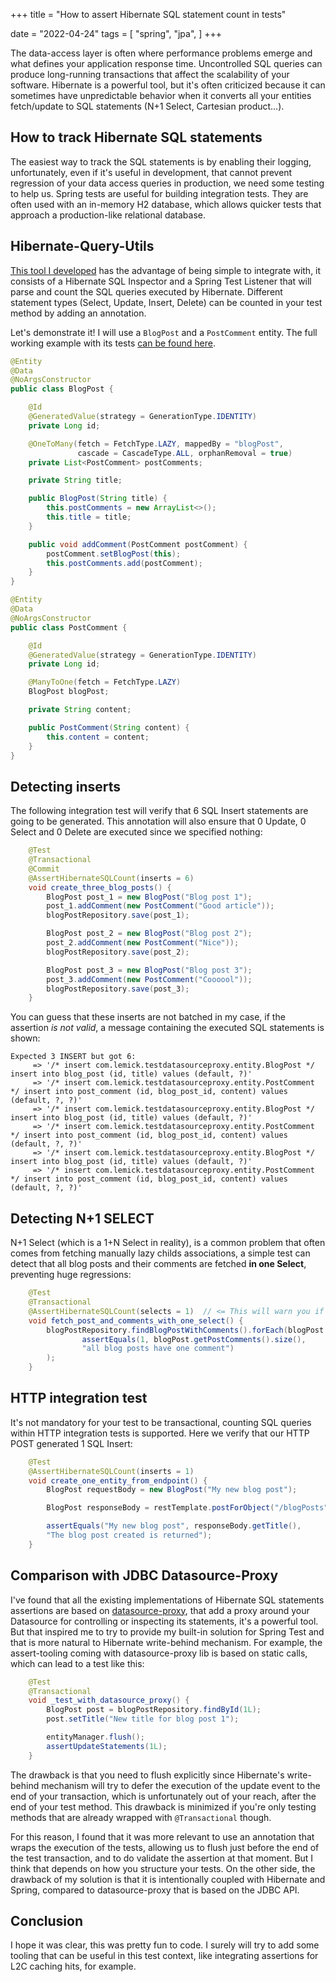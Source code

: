 +++
title = "How to assert Hibernate SQL statement count in tests"

date = "2022-04-24"
tags = [
    "spring",
    "jpa",
]
+++

The data-access layer is often where performance problems emerge and what defines your application response time. Uncontrolled SQL queries can produce long-running transactions that affect the scalability of your software.
Hibernate is a powerful tool, but it's often criticized because it can sometimes have unpredictable behavior when it converts all your entities fetch/update to SQL statements (N+1 Select, Cartesian product…). 

## How to track Hibernate SQL statements

The easiest way to track the SQL statements is by enabling their logging, unfortunately, even if it's useful in development, that cannot prevent regression of your data access queries in production, we need some testing to help us.
Spring tests are useful for building integration tests. They are often used with an in-memory H2 database, which allows quicker tests that approach a production-like relational database.

## Hibernate-Query-Utils

[This tool I developed](https://github.com/Lemick/hibernate-query-asserts) has the advantage of being simple to integrate with, it consists of a Hibernate SQL Inspector and a Spring Test Listener that will parse and count the SQL queries executed by Hibernate. Different statement types (Select, Update, Insert, Delete) can be counted in your test method by adding an annotation.

Let's demonstrate it! I will use a ```BlogPost``` and a ```PostComment``` entity. The full working example with its tests [can be found here](https://github.com/Lemick/demo-hibernate-query-utils).

```java
@Entity
@Data
@NoArgsConstructor
public class BlogPost {

    @Id
    @GeneratedValue(strategy = GenerationType.IDENTITY)
    private Long id;

    @OneToMany(fetch = FetchType.LAZY, mappedBy = "blogPost",
               cascade = CascadeType.ALL, orphanRemoval = true)
    private List<PostComment> postComments;

    private String title;

    public BlogPost(String title) {
        this.postComments = new ArrayList<>();
        this.title = title;
    }

    public void addComment(PostComment postComment) {
        postComment.setBlogPost(this);
        this.postComments.add(postComment);
    }
}
```

```java
@Entity
@Data
@NoArgsConstructor
public class PostComment {

    @Id
    @GeneratedValue(strategy = GenerationType.IDENTITY)
    private Long id;

    @ManyToOne(fetch = FetchType.LAZY)
    BlogPost blogPost;

    private String content;

    public PostComment(String content) {
        this.content = content;
    }
}
```

## Detecting inserts

The following integration test will verify that 6 SQL Insert statements are going to be generated. This annotation will also ensure that 0 Update, 0 Select and 0 Delete are executed since we specified nothing:
```java
    @Test
    @Transactional
    @Commit
    @AssertHibernateSQLCount(inserts = 6)
    void create_three_blog_posts() {
        BlogPost post_1 = new BlogPost("Blog post 1");
        post_1.addComment(new PostComment("Good article"));
        blogPostRepository.save(post_1);

        BlogPost post_2 = new BlogPost("Blog post 2");
        post_2.addComment(new PostComment("Nice"));
        blogPostRepository.save(post_2);

        BlogPost post_3 = new BlogPost("Blog post 3");
        post_3.addComment(new PostComment("Coooool"));
        blogPostRepository.save(post_3);
    }
```

You can guess that these inserts are not batched in my case, if the assertion *is not valid*, a message containing the executed SQL statements is shown:

```
Expected 3 INSERT but got 6:
     => '/* insert com.lemick.testdatasourceproxy.entity.BlogPost */ insert into blog_post (id, title) values (default, ?)'
     => '/* insert com.lemick.testdatasourceproxy.entity.PostComment */ insert into post_comment (id, blog_post_id, content) values (default, ?, ?)'
     => '/* insert com.lemick.testdatasourceproxy.entity.BlogPost */ insert into blog_post (id, title) values (default, ?)'
     => '/* insert com.lemick.testdatasourceproxy.entity.PostComment */ insert into post_comment (id, blog_post_id, content) values (default, ?, ?)'
     => '/* insert com.lemick.testdatasourceproxy.entity.BlogPost */ insert into blog_post (id, title) values (default, ?)'
     => '/* insert com.lemick.testdatasourceproxy.entity.PostComment */ insert into post_comment (id, blog_post_id, content) values (default, ?, ?)'
```

## Detecting N+1 SELECT

N+1 Select (which is a 1+N Select in reality), is a common problem that often comes from fetching manually lazy childs associations, a simple test can detect that all blog posts and their comments are fetched **in one Select**, preventing huge regressions:
```java
    @Test
    @Transactional
    @AssertHibernateSQLCount(selects = 1)  // <= This will warn you if you're triggering N+1 SELECT
    void fetch_post_and_comments_with_one_select() {
        blogPostRepository.findBlogPostWithComments().forEach(blogPost ->
                assertEquals(1, blogPost.getPostComments().size(), 
                "all blog posts have one comment")
        );
    }
```

## HTTP integration test

It's not mandatory for your test to be transactional, counting SQL queries within HTTP integration tests is supported. Here we verify that our HTTP POST generated 1 SQL Insert:
```java
    @Test
    @AssertHibernateSQLCount(inserts = 1)
    void create_one_entity_from_endpoint() {
        BlogPost requestBody = new BlogPost("My new blog post");

        BlogPost responseBody = restTemplate.postForObject("/blogPosts", requestBody, BlogPost.class);

        assertEquals("My new blog post", responseBody.getTitle(), 
        "The blog post created is returned");
    }
```

## Comparison with JDBC Datasource-Proxy

I've found that all the existing implementations of Hibernate SQL statements assertions are based on [datasource-proxy](https://github.com/ttddyy/datasource-proxy), that add a proxy around your Datasource for controlling or inspecting its statements, it's a powerful tool. But that inspired me to try to provide my built-in solution for Spring Test and that is more natural to Hibernate write-behind mechanism.
For example, the assert-tooling coming with datasource-proxy lib is based on static calls, which can lead to a test like this:

```java
    @Test
    @Transactional
    void _test_with_datasource_proxy() {
        BlogPost post = blogPostRepository.findById(1L);
        post.setTitle("New title for blog post 1");

        entityManager.flush(); 
        assertUpdateStatements(1L);
    }
```

The drawback is that you need to flush explicitly since Hibernate's write-behind mechanism will try to defer the execution of the update event to the end of your transaction, which is unfortunately out of your reach, after the end of your test method. This drawback is minimized if you're only testing methods that are already wrapped with ```@Transactional``` though.

For this reason, I found that it was more relevant to use an annotation that wraps the execution of the tests, allowing us to flush just before the end of the test transaction, and to do validate the assertion at that moment.  But I think that depends on how you structure your tests.
On the other side, the drawback of my solution is that it is intentionally coupled with Hibernate and Spring, compared to datasource-proxy that is based on the JDBC API.

## Conclusion
I hope it was clear, this was pretty fun to code. I surely will try to add some tooling that can be useful in this test context, like integrating assertions for L2C caching hits, for example.
